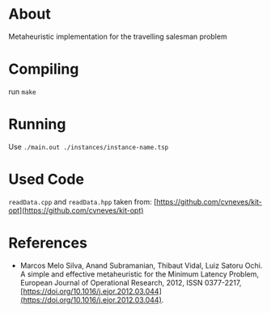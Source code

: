 # About
Metaheuristic implementation for the travelling salesman problem

# Compiling
run `make`

# Running
Use `./main.out ./instances/instance-name.tsp`

# Used Code
`readData.cpp` and `readData.hpp` taken from: [https://github.com/cvneves/kit-opt](https://github.com/cvneves/kit-opt)

# References
- Marcos Melo Silva, Anand Subramanian, Thibaut Vidal, Luiz Satoru Ochi.
A simple and effective metaheuristic for the Minimum Latency Problem,
European Journal of Operational Research,
2012,
ISSN 0377-2217,
[https://doi.org/10.1016/j.ejor.2012.03.044](https://doi.org/10.1016/j.ejor.2012.03.044).
